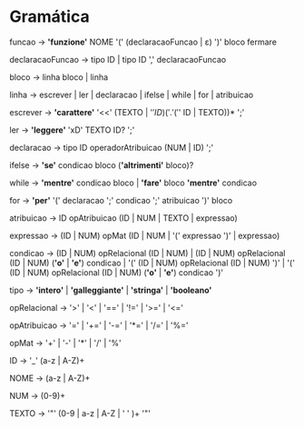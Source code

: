 # Gramática
funcao → **'funzione'** NOME '(' (declaracaoFuncao | ε) ')' bloco fermare

declaracaoFuncao → tipo ID | tipo ID ',' declaracaoFuncao

bloco → linha bloco | linha

linha → escrever | ler | declaracao | ifelse | while | for | atribuicao

escrever → **'carattere'** '<<' (TEXTO | '$' ID) ('.' ('$' ID | TEXTO))* ';'

ler → **'leggere'** 'xD' TEXTO ID? ';'

declaracao → tipo ID operadorAtribuicao (NUM | ID) ';'

ifelse → **'se'** condicao bloco (**'altrimenti'** bloco)?

while → **'mentre'** condicao bloco | **'fare'** bloco **'mentre'** condicao

for → **'per'** '(' declaracao ';' condicao ';' atribuicao ')' bloco

atribuicao → ID opAtribuicao (ID | NUM | TEXTO | expressao)

expressao → (ID | NUM) opMat (ID | NUM | '(' expressao ')' | expressao)

condicao → (ID | NUM) opRelacional (ID | NUM) | (ID | NUM) opRelacional (ID | NUM) (**'o'** | **'e'**) condicao | '(' (ID | NUM) opRelacional (ID | NUM) ')' | '(' (ID | NUM) opRelacional (ID | NUM) (**'o'** | **'e'**) condicao ')'

tipo → **'intero'** | **'galleggiante'** | **'stringa'** | **'booleano'**

opRelacional → '>' | '<' | '==' | '!=' | '>=' | '<='

opAtribuicao → '=' | '+=' | '-=' | '*=' | '/=' | '%='

opMat → '+' | '-' | '*' | '/' | '%'

ID → '_' (a-z | A-Z)+

NOME → (a-z | A-Z)+

NUM → (0-9)+

TEXTO → '"' (0-9 | a-z | A-Z | ' ' )+ '"'
